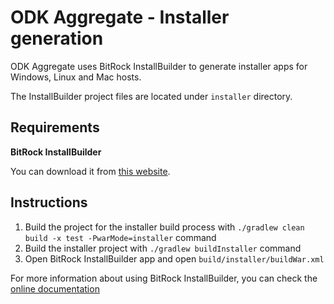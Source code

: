 # ODK Aggregate - Installer generation

ODK Aggregate uses BitRock InstallBuilder to generate installer apps for Windows, Linux and Mac hosts.

The InstallBuilder project files are located under `installer` directory.

## Requirements

**BitRock InstallBuilder**

You can download it from [this website](https://installbuilder.bitrock.com/).

## Instructions

1. Build the project for the installer build process with `./gradlew clean build -x test -PwarMode=installer` command
2. Build the installer project with `./gradlew buildInstaller` command
5. Open BitRock InstallBuilder app and open `build/installer/buildWar.xml`

For more information about using BitRock InstallBuilder, you can check the [online documentation](https://installbuilder.bitrock.com/docs/installbuilder-userguide/index.html)